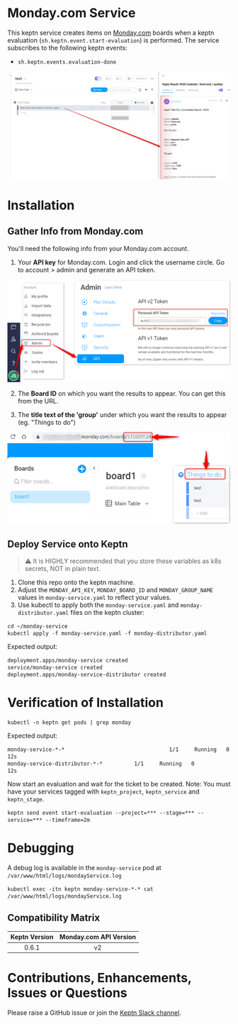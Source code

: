 # Monday.com Service
This keptn service creates items on [Monday.com](https://monday.com) boards when a keptn evaluation (`sh.keptn.event.start-evaluation`) is performed. The service subscribes to the following keptn events:

* `sh.keptn.events.evaluation-done`

![keptn monday service](assets/keptn-monday-service1.png)

# Installation

## Gather Info from Monday.com

You'll need the following info from your Monday.com account.

1. Your **API key** for Monday.com. Login and click the username circle. Go to account > admin and generate an API token.

![keptn monday service](assets/keptn-monday-service2.png)

2. The **Board ID** on which you want the results to appear. You can get this from the URL.

3. The **title text of the 'group'** under which you want the results to appear (eg. "Things to do")

![keptn monday service](assets/keptn-monday-service3.png)

## Deploy Service onto Keptn

> :warning: It is HIGHLY recommended that you store these variables as k8s secrets, NOT in plain text.

1. Clone this repo onto the keptn machine.
2. Adjust the `MONDAY_API_KEY`, `MONDAY_BOARD_ID` and `MONDAY_GROUP_NAME` values in `monday-service.yaml` to reflect your values.
3. Use kubectl to apply both the `monday-service.yaml` and `monday-distributor.yaml` files on the keptn cluster:

```
cd ~/monday-service
kubectl apply -f monday-service.yaml -f monday-distributor.yaml
```

Expected output:

```
deployment.apps/monday-service created
service/monday-service created
deployment.apps/monday-service-distributor created
```

# Verification of Installation
```
kubectl -n keptn get pods | grep monday
```

Expected output:

```
monday-service-*-*                                 1/1     Running   0          12s
monday-service-distributor-*-*          1/1     Running   0          12s
```

Now start an evaluation and wait for the ticket to be created.
Note: You must have your services tagged with `keptn_project`, `keptn_service` and `keptn_stage`.

```
keptn send event start-evaluation --project=*** --stage=*** --service=*** --timeframe=2m
```

# Debugging
A debug log is available in the `monday-service` pod at `/var/www/html/logs/mondayService.log`

```
kubectl exec -itn keptn monday-service-*-* cat /var/www/html/logs/mondayService.log
```

## Compatibility Matrix

| Keptn Version    | Monday.com API Version |
|:----------------:|:----------------------:|
|     0.6.1        |            v2          |

# Contributions, Enhancements, Issues or Questions
Please raise a GitHub issue or join the [Keptn Slack channel](https://join.slack.com/t/keptn/shared_invite/enQtNTUxMTQ1MzgzMzUxLWMzNmM1NDc4MmE0MmQ0MDgwYzMzMDc4NjM5ODk0ZmFjNTE2YzlkMGE4NGU5MWUxODY1NTBjNjNmNmI1NWQ1NGY).
